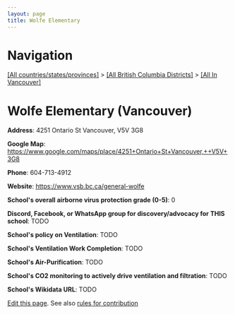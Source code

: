```yaml
---
layout: page
title: Wolfe Elementary
---
```

# Navigation

[[All countries/states/provinces]](../../..) > [[All British Columbia Districts]](../..) > [[All In Vancouver]](..)

# Wolfe Elementary (Vancouver)

**Address**: 4251 Ontario St Vancouver,  V5V 3G8

**Google Map**: <https://www.google.com/maps/place/4251+Ontario+St+Vancouver,++V5V+3G8>

**Phone**: 604-713-4912

**Website**: <https://www.vsb.bc.ca/general-wolfe>

**School's overall airborne virus protection grade (0-5)**: 0

**Discord, Facebook, or WhatsApp group for discovery/advocacy for THIS school**: TODO

**School's policy on Ventilation**: TODO

**School's Ventilation Work Completion**: TODO

**School's Air-Purification**: TODO

**School's CO2 monitoring to actively drive ventilation and filtration**: TODO

**School's Wikidata URL**: TODO


[Edit this page](https://github.com/ventilate-schools/BC/edit/main/./Vancouver/Wolfe_Elementary.md). See also [rules for contribution](../../../contribution-rules/)